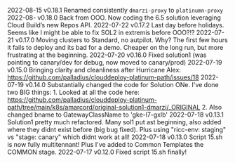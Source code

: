 2022-08-15 v0.18.1  Renamed consistently `dmarzi-proxy` to `platinumn-proxy`
2022-08-   v0.18.0  Back from OOO. Now coding the 6.5 solution leveraging Cloud Build’s new Repos API.
2022-07-22 v0.17.2  Last day before holidays. Seems like I might be able to fix SOL2 in extremis before OOO?!?
2022-07-21 v0.17.0  Moving clusters to Standard, no autpilot. Why? The first few hours it fails to deploy and its bad for
                    a demo. Cheaper on the long run, but more frustrating at the beginning.
2022-07-20 v0.16.0  Fixed solution1 (was pointing to canary/dev for debug, now moved to canary/prod)
2022-07-19 v0.15.0  Bringing clarity and cleanliness after Hurricane Alex: https://github.com/palladius/clouddeploy-platinum-path/issues/18
2022-07-19 v0.14.0  Substantially changed the code for Solution ONe. I've done two BIG things:
                    1. Looked at all the code here: https://github.com/palladius/clouddeploy-platinum-path/tree/main/k8s/amarcord/original-solution1-dmarzi/_ORIGINAL
                    2. Also changed bname to GatewayClassName to 'gke-l7-gxlb'
2022-07-18 v0.13.1  Solution1 pretty much refactored. Many sol1 put ast beginning, also added where they didnt exist before (big bug fixed).
                    Plus using "ricc-env: staging" vs "stage: canary" which didnt work at all!
2022-07-18 v0.13.0  Script 15.sh is now fully multitennant! Plus I've added to Common Templates the COMMON stage.
2022-07-17 v0.12.0  Fixed script 15.sh finally!
